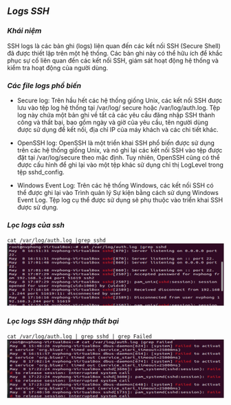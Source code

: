 ## ***Logs SSH***
### ***Khái niệm***
SSH logs là các bản ghi (logs) liên quan đến các kết nối 
SSH (Secure Shell) đã được thiết lập trên một hệ thống. 
Các bản ghi này có thể hữu ích để khắc phục sự cố liên 
quan đến các kết nối SSH, giám sát hoạt động hệ thống và 
kiểm tra hoạt động của người dùng.

### ***Các file logs phổ biến***
- Secure log: Trên hầu hết các hệ thống giống Unix, các 
kết nối SSH được lưu vào tệp log hệ thống tại /var/log/
secure hoặc /var/log/auth.log. Tệp log này chứa một bản 
ghi về tất cả các yêu cầu đăng nhập SSH thành công và 
thất bại, bao gồm ngày và giờ của yêu cầu, tên người dùng 
được sử dụng để kết nối, địa chỉ IP của máy khách và các 
chi tiết khác.

- OpenSSH log: OpenSSH là một triển khai SSH phổ biến 
được sử dụng trên các hệ thống giống Unix, và nó ghi lại 
các kết nối SSH vào tệp được đặt tại /var/log/secure theo 
mặc định. Tuy nhiên, OpenSSH cũng có thể được cấu hình để 
ghi lại vào một tệp khác sử dụng chỉ thị LogLevel trong 
tệp sshd_config.

- Windows Event Log: Trên các hệ thống Windows, các kết 
nối SSH có thể được ghi lại vào Trình quản lý Sự kiện 
bằng cách sử dụng Windows Event Log. Tệp log cụ thể được 
sử dụng sẽ phụ thuộc vào triển khai SSH được sử dụng.

### ***Lọc logs của ssh***
`cat /var/log/auth.log |grep sshd`
 ![IMG](../IMG/14.png)

 ### ***Lọc logs SSH đăng nhập thất bại***
 `cat /var/log/auth.log | grep sshd | grep Failed`
  ![IMG](../IMG/15.png)

  